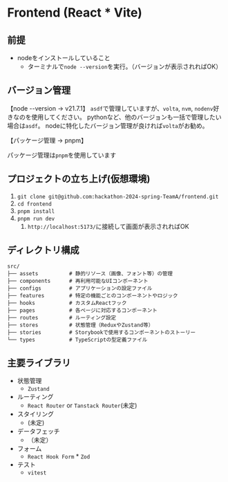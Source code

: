 # Frontend (React \* Vite)

## 前提

- nodeをインストールしていること
  - ターミナルで`node --version`を実行。（バージョンが表示されればOK）

## バージョン管理

【node --version -> v21.7.1】
`asdf`で管理していますが、`volta`, `nvm`, `nodenv`好きなのを使用してください。
pythonなど、他のバージョンも一括で管理したい場合は`asdf`。
nodeに特化したバージョン管理が良ければ`volta`がお勧め。

【パッケージ管理 -> pnpm】

パッケージ管理は`pnpm`を使用しています

## プロジェクトの立ち上げ(仮想環境)

1. `git clone git@github.com:hackathon-2024-spring-TeamA/frontend.git`
2. `cd frontend`
3. `pnpm install`
4. `pnpm run dev`
   1. `http://localhost:5173/`に接続して画面が表示されればOK

## ディレクトリ構成

```ディレクトリ構成
src/
├── assets          # 静的リソース（画像、フォント等）の管理
├── components      # 再利用可能なUIコンポーネント
├── configs         # アプリケーションの設定ファイル
├── features        # 特定の機能ごとのコンポーネントやロジック
├── hooks           # カスタムReactフック
├── pages           # 各ページに対応するコンポーネント
├── routes          # ルーティング設定
├── stores          # 状態管理（ReduxやZustand等）
├── stories         # Storybookで使用するコンポーネントのストーリー
└── types           # TypeScriptの型定義ファイル

```

## 主要ライブラリ

- 状態管理
  - `Zustand`
- ルーティング
  - `React Router` or `Tanstack Router`(未定)
- スタイリング
  - (未定)
- データフェッチ
  - （未定）
- フォーム
  - `React Hook Form` \* `Zod`
- テスト
  - `vitest`
